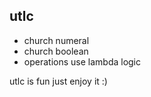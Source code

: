 ## utlc

* church numeral
* church boolean
* operations use lambda logic

utlc is fun just enjoy it :)
